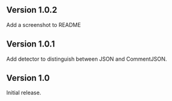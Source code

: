 ## Version 1.0.2

Add a screenshot to README

## Version 1.0.1

Add detector to distinguish between JSON and CommentJSON.

## Version 1.0

Initial release.
